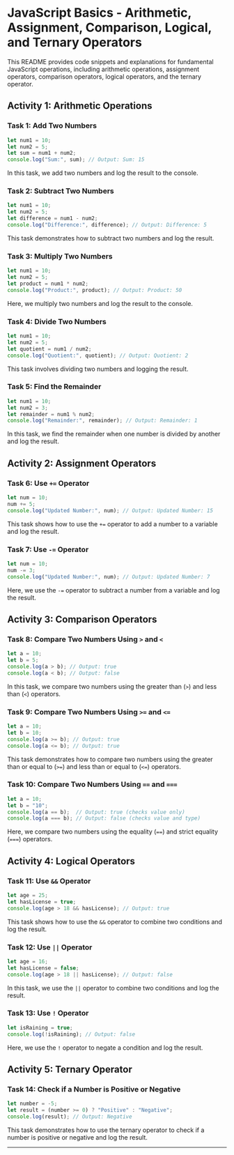 # JavaScript Basics - Arithmetic, Assignment, Comparison, Logical, and Ternary Operators

This README provides code snippets and explanations for fundamental JavaScript operations, including arithmetic operations, assignment operators, comparison operators, logical operators, and the ternary operator.

## Activity 1: Arithmetic Operations

### Task 1: Add Two Numbers
```javascript
let num1 = 10;
let num2 = 5;
let sum = num1 + num2;
console.log("Sum:", sum); // Output: Sum: 15
```

In this task, we add two numbers and log the result to the console.

### Task 2: Subtract Two Numbers
```javascript
let num1 = 10;
let num2 = 5;
let difference = num1 - num2;
console.log("Difference:", difference); // Output: Difference: 5
```

This task demonstrates how to subtract two numbers and log the result.

### Task 3: Multiply Two Numbers
```javascript
let num1 = 10;
let num2 = 5;
let product = num1 * num2;
console.log("Product:", product); // Output: Product: 50
```

Here, we multiply two numbers and log the result to the console.

### Task 4: Divide Two Numbers
```javascript
let num1 = 10;
let num2 = 5;
let quotient = num1 / num2;
console.log("Quotient:", quotient); // Output: Quotient: 2
```

This task involves dividing two numbers and logging the result.

### Task 5: Find the Remainder
```javascript
let num1 = 10;
let num2 = 3;
let remainder = num1 % num2;
console.log("Remainder:", remainder); // Output: Remainder: 1
```

In this task, we find the remainder when one number is divided by another and log the result.

## Activity 2: Assignment Operators

### Task 6: Use `+=` Operator
```javascript
let num = 10;
num += 5;
console.log("Updated Number:", num); // Output: Updated Number: 15
```

This task shows how to use the `+=` operator to add a number to a variable and log the result.

### Task 7: Use `-=` Operator
```javascript
let num = 10;
num -= 3;
console.log("Updated Number:", num); // Output: Updated Number: 7
```

Here, we use the `-=` operator to subtract a number from a variable and log the result.

## Activity 3: Comparison Operators

### Task 8: Compare Two Numbers Using `>` and `<`
```javascript
let a = 10;
let b = 5;
console.log(a > b); // Output: true
console.log(a < b); // Output: false
```

In this task, we compare two numbers using the greater than (`>`) and less than (`<`) operators.

### Task 9: Compare Two Numbers Using `>=` and `<=`
```javascript
let a = 10;
let b = 10;
console.log(a >= b); // Output: true
console.log(a <= b); // Output: true
```

This task demonstrates how to compare two numbers using the greater than or equal to (`>=`) and less than or equal to (`<=`) operators.

### Task 10: Compare Two Numbers Using `==` and `===`
```javascript
let a = 10;
let b = "10";
console.log(a == b);  // Output: true (checks value only)
console.log(a === b); // Output: false (checks value and type)
```

Here, we compare two numbers using the equality (`==`) and strict equality (`===`) operators.

## Activity 4: Logical Operators

### Task 11: Use `&&` Operator
```javascript
let age = 25;
let hasLicense = true;
console.log(age > 18 && hasLicense); // Output: true
```

This task shows how to use the `&&` operator to combine two conditions and log the result.

### Task 12: Use `||` Operator
```javascript
let age = 16;
let hasLicense = false;
console.log(age > 18 || hasLicense); // Output: false
```

In this task, we use the `||` operator to combine two conditions and log the result.

### Task 13: Use `!` Operator
```javascript
let isRaining = true;
console.log(!isRaining); // Output: false
```

Here, we use the `!` operator to negate a condition and log the result.

## Activity 5: Ternary Operator

### Task 14: Check if a Number is Positive or Negative
```javascript
let number = -5;
let result = (number >= 0) ? "Positive" : "Negative";
console.log(result); // Output: Negative
```

This task demonstrates how to use the ternary operator to check if a number is positive or negative and log the result.

---
